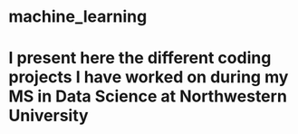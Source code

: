 # machine_learning
# I present here the different coding projects I have worked on during my MS in Data Science at Northwestern University
